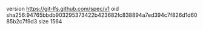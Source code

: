 version https://git-lfs.github.com/spec/v1
oid sha256:94765bbdb903295373422b423682fc838894a7ed394c7f826d1d6085b2c7f9d3
size 1564
